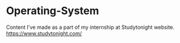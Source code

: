# Operating-System
Content I've made as a part of my internship at Studytonight website. https://www.studytonight.com/
